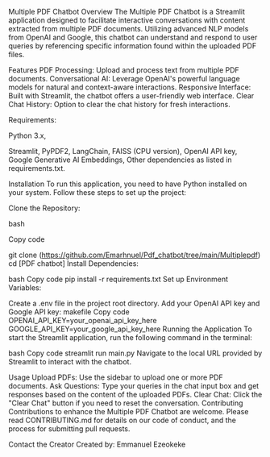 Multiple PDF Chatbot
Overview
The Multiple PDF Chatbot is a Streamlit application designed to facilitate interactive conversations with content extracted from multiple PDF documents. Utilizing advanced NLP models from OpenAI and Google, this chatbot can understand and respond to user queries by referencing specific information found within the uploaded PDF files.

Features
PDF Processing: Upload and process text from multiple PDF documents.
Conversational AI: Leverage OpenAI's powerful language models for natural and context-aware interactions.
Responsive Interface: Built with Streamlit, the chatbot offers a user-friendly web interface.
Clear Chat History: Option to clear the chat history for fresh interactions.

Requirements:

Python 3.x,

Streamlit,
PyPDF2,
LangChain,
FAISS (CPU version),
OpenAI API key,
Google Generative AI Embeddings,
Other dependencies as listed in requirements.txt.


Installation
To run this application, you need to have Python installed on your system. Follow these steps to set up the project:

Clone the Repository:

bash

Copy code

git clone (https://github.com/Emarhnuel/Pdf_chatbot/tree/main/Multiplepdf)
cd [PDF chatbot]
Install Dependencies:

bash
Copy code
pip install -r requirements.txt
Set up Environment Variables:

Create a .env file in the project root directory.
Add your OpenAI API key and Google API key:
makefile
Copy code
OPENAI_API_KEY=your_openai_api_key_here
GOOGLE_API_KEY=your_google_api_key_here
Running the Application
To start the Streamlit application, run the following command in the terminal:

bash
Copy code
streamlit run main.py
Navigate to the local URL provided by Streamlit to interact with the chatbot.

Usage
Upload PDFs: Use the sidebar to upload one or more PDF documents.
Ask Questions: Type your queries in the chat input box and get responses based on the content of the uploaded PDFs.
Clear Chat: Click the "Clear Chat" button if you need to reset the conversation.
Contributing
Contributions to enhance the Multiple PDF Chatbot are welcome. Please read CONTRIBUTING.md for details on our code of conduct, and the process for submitting pull requests.



Contact the Creator
Created by: Emmanuel Ezeokeke
